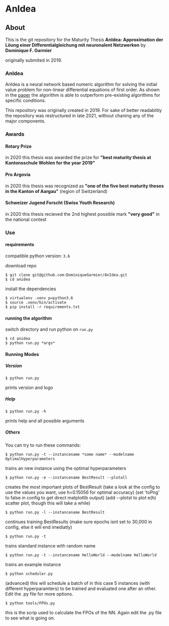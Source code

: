 # AnIdea

## About

This is the git repository for the Maturity Thesis **AnIdea: Approximation der Löung einer Differentialgleichung mit neuronalent Netzwerken** by **Dominique F. Garmier**

originally submited in 2019.

### AnIdea

AnIdea is a neural network based numeric algorithm for solving the initial value problem for non-linear differential equations of first order. As shown in the [paper](./paper/Maturaarbeit_Dominique_Garmier_AnIdea.pdf) the algorithm is able to outperform pre-existing algorithms for specific conditions.

This repository was originally created in 2019. For sake of better readablitiy the repository was restructured in late 2021, without chaning any of the major components.

### Awards

#### Rotary Prize

in 2020 this thesis was awarded the prize for **"best maturity thesis at Kantonsschule Wohlen for the year 2019"**

#### Pro Argovia

in 2020 this thesis was recognized as **"one of the five best maturity theses in the Kanton of Aargau"** (region of Switzerland)

#### Schweizer Jugend Forscht (Swiss Youth Research)

in 2020 this thesis recieved the 2nd highest possible mark **"very good"** in the national contest 

### Use

#### requirements

compatible python version: `3.6`

download repo

```
$ git clone git@github.com:DominiqueGarmier/AnIdea.git
$ cd anidea
```

install the dependencies

```
$ virtualenv .venv p=python3.6
$ source .venv/bin/activate
$ pip install -r requirements.txt
```

#### running the algorithm

switch directory and run python on `run.py`
```
$ cd anidea
$ python run.py *args*
```

#### Running Modes

##### Version
```
$ python run.py
```
prints version and logo

##### Help
```
$ python run.py -h
```
prints help and all possible arguments

##### Others

You can try to run these commands:

```
$ python run.py -t --instancename *some name* --modelname OptimalHyperparameters
```

trains an new instance using the optimal hyperparameters

```
$ python run.py -e --instancename BestResult --plotall
```
creates the most important plots of BestResult (take a look at the config to use the values you want, use h=0.15056 for optimal accuracy) (set 'toPng' to false in config to get direct matplotlib output) (add --plotst to plot e(h) scatter plot, though this will take a while)

```
$ python run.py -l --instancename BestResult
```
continues training BestResults (make sure epochs isnt set to 30,000 in config, else it will end imediatly)

```
$ python run.py -t
```
trains standard instance with random name

```
$ python run.py -t --instancename HelloWorld --modelname HelloWorld
```
trains an example instance

```
$ python scheduler.py
```
(advanced) this will schedule a batch of in this case 5 instances (with different hyperparamters) to be trained and evaluated one after an other. Edit the .py file for more options.

```
$ python tools/FPOs.py
```
this is the scrip used to calculate the FPOs of the NN. Again edit the .py file to see what is going on.
